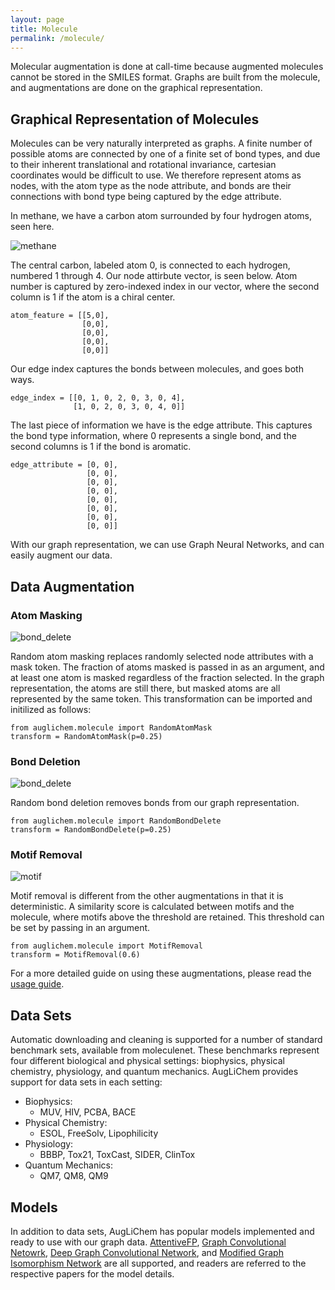 ```yaml
---
layout: page
title: Molecule
permalink: /molecule/
---
```


Molecular augmentation is done at call-time because augmented molecules cannot be stored in the SMILES format.
Graphs are built from the molecule, and augmentations are done on the graphical representation.

## Graphical Representation of Molecules

Molecules can be very naturally interpreted as graphs.
A finite number of possible atoms are connected by one of a finite set of bond types, and due to their inherent translational and rotational invariance, cartesian coordinates would be difficult to use.
We therefore represent atoms as nodes, with the atom type as the node attribute, and bonds are their connections with bond type being captured by the edge attribute.

In methane, we have a carbon atom surrounded by four hydrogen atoms, seen here.


![methane](../images/methane.png)

The central carbon, labeled atom 0, is connected to each hydrogen, numbered 1 through 4.
Our node attirbute vector, is seen below. Atom number is captured by zero-indexed index in our vector, where the second column is 1 if the atom is a chiral center.

```
atom_feature = [[5,0],
                [0,0],
                [0,0],
                [0,0],
                [0,0]]
```

Our edge index captures the bonds between molecules, and goes both ways.

```
edge_index = [[0, 1, 0, 2, 0, 3, 0, 4],
              [1, 0, 2, 0, 3, 0, 4, 0]]
```

The last piece of information we have is the edge attribute.
This captures the bond type information, where 0 represents a single bond, and the second columns is 1 if the bond is aromatic.

```
edge_attribute = [0, 0],
                 [0, 0],
                 [0, 0],
                 [0, 0],
                 [0, 0],
                 [0, 0],
                 [0, 0],
                 [0, 0]]
```

With our graph representation, we can use Graph Neural Networks, and can easily augment our data.


## Data Augmentation

### Atom Masking

![bond_delete](../images/Picture1.png)

Random atom masking replaces randomly selected node attributes with a mask token.
The fraction of atoms masked is passed in as an argument, and at least one atom is masked regardless of the fraction selected.
In the graph representation, the atoms are still there, but masked atoms are all represented by the same token.
This transformation can be imported and initilized as follows:

```
from auglichem.molecule import RandomAtomMask
transform = RandomAtomMask(p=0.25)
```

### Bond Deletion

![bond_delete](../images/Picture2.png)

Random  bond deletion removes bonds from our graph representation.

```
from auglichem.molecule import RandomBondDelete
transform = RandomBondDelete(p=0.25)
```


### Motif Removal

![motif](../images/motif.png)

Motif removal is different from the other augmentations in that it is deterministic.
A similarity score is calculated between motifs and the molecule, where motifs above the threshold are retained.
This threshold can be set by passing in an argument.

```
from auglichem.molecule import MotifRemoval
transform = MotifRemoval(0.6)
```

For a more detailed guide on using these augmentations, please read the [usage guide](../usage_guide).

## Data Sets

Automatic downloading and cleaning is supported for a number of standard benchmark sets, available from moleculenet.
These benchmarks represent four different biological and physical settings: biophysics, physical chemistry, physiology, and quantum mechanics.
AugLiChem provides support for data sets in each setting:
- Biophysics:
  - MUV, HIV, PCBA, BACE
- Physical Chemistry:
  - ESOL, FreeSolv, Lipophilicity
- Physiology:
  - BBBP, Tox21, ToxCast, SIDER, ClinTox
- Quantum Mechanics:
  - QM7, QM8, QM9

## Models

In addition to data sets, AugLiChem has popular models implemented and ready to use with our graph data.
[AttentiveFP](https://pubs.acs.org/doi/10.1021/acs.jmedchem.9b00959), [Graph Convolutional Netowrk](https://arxiv.org/abs/1609.02907), [Deep Graph Convolutional Network](https://arxiv.org/abs/1904.03751), and [Modified Graph Isomorphism Network](https://arxiv.org/abs/1905.12265) are all supported, and readers are referred to the respective papers for the model details.
